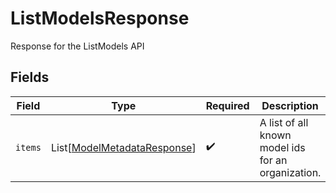# ListModelsResponse

Response for the ListModels API


## Fields

| Field                                                                       | Type                                                                        | Required                                                                    | Description                                                                 |
| --------------------------------------------------------------------------- | --------------------------------------------------------------------------- | --------------------------------------------------------------------------- | --------------------------------------------------------------------------- |
| `items`                                                                     | List[[ModelMetadataResponse](../../models/shared/modelmetadataresponse.md)] | :heavy_check_mark:                                                          | A list of all known model ids for an organization.                          |